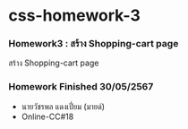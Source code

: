 # css-homework-3
### Homework3 : สร้าง Shopping-cart page
สร้าง Shopping-cart page

### Homework Finished 30/05/2567
- นายวัชรพล แดงเปี่ยม (มายด์)
- Online-CC#18